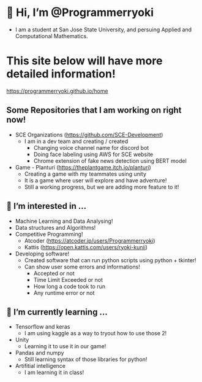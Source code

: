 # 👋 Hi, I’m @Programmerryoki  
- I am a student at San Jose State University, and persuing Applied and Computational Mathematics.  
# This site below will have more detailed information!
https://programmerryoki.github.io/home
## Some Repositories that I am working on right now!
- SCE Organizations (https://github.com/SCE-Development)
  - I am in a dev team and creating / created
    - Changing voice channel name for discord bot
    - Doing face labeling using AWS for SCE website
    - Chrome extension of fake news detection using BERT model
- Game - Planturi (https://theplantgame.itch.io/planturi)
  - Creating a game with my teammates using unity
  - It is a game where user will explore and have adventure!
  - Still a working progress, but we are adding more feature to it!
## 👀 I’m interested in ...
- Machine Learning and Data Analysing!
- Data structures and Algorithms!
- Competitive Programming!
  - Atcoder (https://atcoder.jp/users/Programmerryoki)
  - Kattis (https://open.kattis.com/users/ryoki-kunii)
- Developing software!
  - Created software that can run python scripts using python + tkinter!
  - Can show user some errors and informations!
    - Accepted or not
    - Time Limit Exceeded or not
    - How long a code took to run
    - Any runtime error or not
## 🌱 I’m currently learning ...
- Tensorflow and keras  
  - I am using kaggle as a way to tryout how to use those 2!  
- Unity
  - Learning it to use it in our game!
- Pandas and numpy
  - Still learning syntax of those libraries for python!
- Artifitial intelligence
  - I am learning it in class!

<!---
Programmerryoki/Programmerryoki is a ✨ special ✨ repository because its `README.md` (this file) appears on your GitHub profile.
You can click the Preview link to take a look at your changes.
--->
